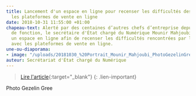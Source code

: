 ```yaml
---
title: Lancement d'un espace en ligne pour recenser les difficultés des TPE/PME avec
  les plateformes de vente en ligne
date: 2018-10-31 11:55:00 +01:00
chapeau-text: Alerté par des centaines d’autres chefs d’entreprise depuis sa prise
  de fonction, le secrétaire d'État chargé du Numérique Mounir Mahjoubi lance aujourd’hui
  un espace en ligne afin de recenser les difficultés rencontrées par les PME françaises
  avec les plateformes de vente en ligne.
une-ou-diaporama:
- image: "/uploads/20181030_%20Portrait_Mounir_Mahjoubi_PhotoGezelinGree_15_recadree.jpg"
auteur: Secrétariat d'État chargé du Numérique
---
```


> [Lire l'article](https://secretariat-etat.numerique.gouv.fr/confiance-numerique/mounir-mahjoubi-tpe-pme-francaises-difficult%C3%A9s-vente-ligne-signalement){:target="_blank"}
{: .lien-important}

Photo Gezelin Gree